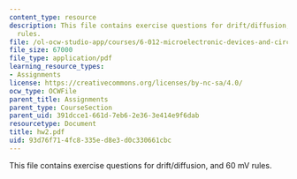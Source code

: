 ```yaml
---
content_type: resource
description: This file contains exercise questions for drift/diffusion, and 60 mV
  rules.
file: /ol-ocw-studio-app/courses/6-012-microelectronic-devices-and-circuits-fall-2005/93d76f714fc8335ed8e3d0c330661cbc_hw2.pdf
file_size: 67000
file_type: application/pdf
learning_resource_types:
- Assignments
license: https://creativecommons.org/licenses/by-nc-sa/4.0/
ocw_type: OCWFile
parent_title: Assignments
parent_type: CourseSection
parent_uid: 391dcce1-661d-7eb6-2e36-3e414e9f6dab
resourcetype: Document
title: hw2.pdf
uid: 93d76f71-4fc8-335e-d8e3-d0c330661cbc
---
```

This file contains exercise questions for drift/diffusion, and 60 mV rules.